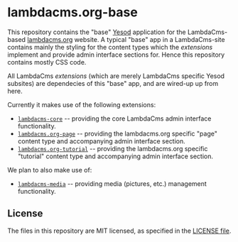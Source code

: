 lambdacms.org-base
==================

This repository contains the "base" [Yesod](http://yesodweb.com) application
for the LambdaCms-based [lambdacms.org](http://lambdacms.org) website.
A typical "base" app in a LambdaCms-site contains mainly the styling for the
content types which the *extensions* implement and provide admin interface
sections for. Hence this repository contains mostly CSS code.

All LambdaCms *extensions* (which are merely LambdaCms specific Yesod
subsites) are dependecies of this "base" app, and are wired-up up from here.

Currently it makes use of the following extensions:

* [`lambdacms-core`](https://github.com/lambdacms/lambdacms-core) --
  providing the core LambdaCms admin interface functionality.
* [`lambdacms.org-page`](https://github.com/lambdacms/lambdacms.org-page) --
  providing the lambdacms.org specific "page" content type and accompanying
  admin interface section.
* [`lambdacms.org-tutorial`](https://github.com/lambdacms/lambdacms.org-tutorial) --
  providing the lambdacms.org specific "tutorial" content type and accompanying
  admin interface section.

We plan to also make use of:

* [`lambdacms-media`](https://github.com/lambdacms/lambdacms-media) --
  providing media (pictures, etc.) management functionality.


## License

The files in this repository are MIT licensed, as specified in the
[LICENSE file](https://github.com/lambdacms/lambdacms.org-base/blob/master/LICENSE).

